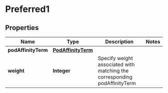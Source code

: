 

# Preferred1


## Properties

| Name | Type | Description | Notes |
|------------ | ------------- | ------------- | -------------|
|**podAffinityTerm** | [**PodAffinityTerm**](PodAffinityTerm.md) |  |  |
|**weight** | **Integer** | Specify weight associated with matching the corresponding podAffinityTerm |  |



